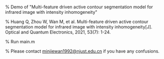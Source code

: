 # 
% Demo of "Multi-feature driven active contour segmentation model for infrared image with intensity inhomogeneity"

% Huang Q, Zhou W, Wan M, et al. Multi-feature driven active contour segmentation model for infrared image with intensity inhomogeneity[J]. Optical and Quantum Electronics, 2021, 53(7): 1-24.

% Run main.m 

% Please contact minjiewan1992@njust.edu.cn if you have any confusions. 




